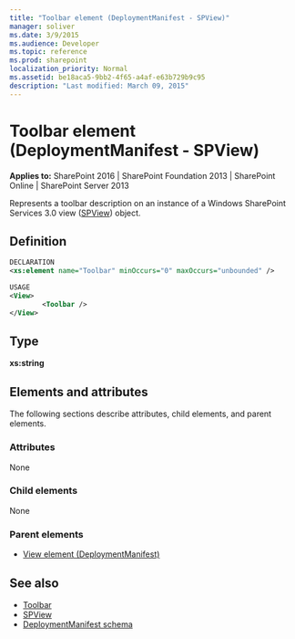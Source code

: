 ```yaml
---
title: "Toolbar element (DeploymentManifest - SPView)"
manager: soliver
ms.date: 3/9/2015
ms.audience: Developer
ms.topic: reference
ms.prod: sharepoint
localization_priority: Normal
ms.assetid: be18aca5-9bb2-4f65-a4af-e63b729b9c95
description: "Last modified: March 09, 2015"
---
```


# Toolbar element (DeploymentManifest - SPView)

**Applies to:** SharePoint 2016 | SharePoint Foundation 2013 | SharePoint Online | SharePoint Server 2013 
  
Represents a toolbar description on an instance of a Windows SharePoint Services 3.0 view ([SPView](https://msdn.microsoft.com/library/Microsoft.SharePoint.SPView.aspx)) object. 

## Definition

```XML
DECLARATION
<xs:element name="Toolbar" minOccurs="0" maxOccurs="unbounded" />

USAGE
<View>
        <Toolbar />
</View>

```

## Type

**xs:string**
  
## Elements and attributes

The following sections describe attributes, child elements, and parent elements.

### Attributes

None
   
### Child elements

None
   
### Parent elements

- [View element (DeploymentManifest)](view-element-deploymentmanifest.md)
   
## See also

- [Toolbar](https://msdn.microsoft.com/library/Microsoft.SharePoint.SPView.Toolbar.aspx)
- [SPView](https://msdn.microsoft.com/library/Microsoft.SharePoint.SPView.aspx)
- [DeploymentManifest schema](deploymentmanifest-schema.md)

